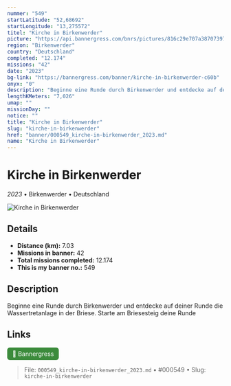 ```yaml
---
nummer: "549"
startLatitude: "52,68692"
startLongitude: "13,275572"
titel: "Kirche in Birkenwerder"
picture: "https://api.bannergress.com/bnrs/pictures/816c29e707a3870739747459dff43ee6"
region: "Birkenwerder"
country: "Deutschland"
completed: "12.174"
missions: "42"
date: "2023"
bg-link: "https://bannergress.com/banner/kirche-in-birkenwerder-c60b"
onyx: "0"
description: "Beginne eine Runde durch Birkenwerder und entdecke auf deiner Runde die Wassertretanlage in der Briese. Starte am Briesesteig deine Runde"
lengthKMeters: "7,026"
umap: ""
missionDay: ""
notice: ""
title: "Kirche in Birkenwerder"
slug: "kirche-in-birkenwerder"
href: "banner/000549_kirche-in-birkenwerder_2023.md"
name: "Kirche in Birkenwerder"
---
```

# Kirche in Birkenwerder

*2023* • Birkenwerder • Deutschland

![Kirche in Birkenwerder](https://api.bannergress.com/bnrs/pictures/816c29e707a3870739747459dff43ee6)



## Details
- **Distance (km):** 7.03
- **Missions in banner:** 42
- **Total missions completed:** 12.174
- **This is my banner no.:** 549



## Description
Beginne eine Runde durch Birkenwerder und entdecke auf deiner Runde die Wassertretanlage in der Briese. Starte am Briesesteig deine Runde



## Links
<a href="https://bannergress.com/banner/kirche-in-birkenwerder-c60b" target="_blank" style="display:inline-block;margin-right:8px;padding:6px 12px;background:#3c8b3c;color:#fff;text-decoration:none;border-radius:6px;">🔗 Bannergress</a>



> File: `000549_kirche-in-birkenwerder_2023.md` • #000549 • Slug: `kirche-in-birkenwerder`
